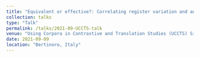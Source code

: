 ```yaml
---
title: "Equivalent or effective?: Correlating register variation and audience perception of the conference interpreting product"
collection: talks
type: "Talk"
permalink: /talks/2021-09-UCCTS-talk
venue: "Using Corpora in Contrastive and Translation Studies (UCCTS) Sixth Edition"
date: 2021-09-09
location: "Bertinoro, Italy"
---
```

